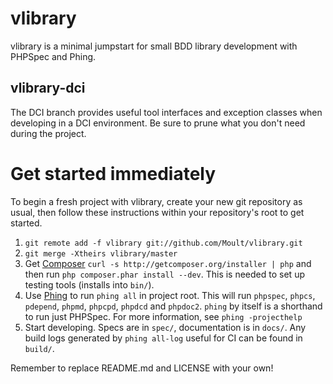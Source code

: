 # vlibrary

vlibrary is a minimal jumpstart for small BDD library development with PHPSpec
and Phing.

## vlibrary-dci

The DCI branch provides useful tool interfaces and exception classes when
developing in a DCI environment. Be sure to prune what you don't need during the
project.

# Get started immediately

To begin a fresh project with vlibrary, create your new git repository as usual,
then follow these instructions within your repository's root to get started.

1. `git remote add -f vlibrary git://github.com/Moult/vlibrary.git`
2. `git merge -Xtheirs vlibrary/master`
3. Get [Composer](http://getcomposer.org) `curl -s
   http://getcomposer.org/installer | php` and then run `php composer.phar
   install --dev`. This is needed to set up testing tools (installs into
   `bin/`).
4. Use [Phing](http://www.phing.info/) to run `phing all` in project root. This
   will run `phpspec`, `phpcs`, `pdepend`, `phpmd`, `phpcpd`, `phpdcd`
   and `phpdoc2`. `phing` by itself is a shorthand to run just PHPSpec. For more
   information, see `phing -projecthelp`
5. Start developing. Specs are in `spec/`, documentation is in `docs/`. Any
   build logs generated by `phing all-log` useful for CI can be found in
   `build/`.

Remember to replace README.md and LICENSE with your own!
